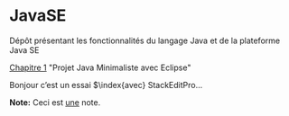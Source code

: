 # JavaSE
Dépôt présentant les fonctionnalités du langage Java et de la plateforme Java SE

[Chapitre 1](https://github.com/maelyo/JavaSE/tree/master/Projet_JavaSE_Chapitre1) "Projet Java Minimaliste avec Eclipse"

Bonjour c’est un essai $\index{avec} StackEditPro...

**Note:** Ceci est [une](une,deux) note.
<!--stackedit_data:
eyJkaXNjdXNzaW9ucyI6eyJQaWt2Q1FveE9ZaFVBZFloIjp7In
N0YXJ0IjoyMTYsImVuZCI6MjI3LCJ0ZXh0IjoibmpvdXIgY+KA
mWVzdCJ9fSwiY29tbWVudHMiOnsiaXVMTWdaVTNZUUFlaEVSVC
I6eyJkaXNjdXNzaW9uSWQiOiJQaWt2Q1FveE9ZaFVBZFloIiwi
c3ViIjoiZ2g6NDcxNDgxMTAiLCJ0ZXh0IjoidnZ2diIsImNyZW
F0ZWQiOjE2NzA4Mzk0NjM2MTZ9fSwiaGlzdG9yeSI6Wzk0NjMx
NjQ0MiwtMTQyNTkwNzg3NiwxMTk4MzI0MDg5LC0xMzIyNjk2OD
IxLC0yMDMyNTQwNTE1LC02NDAwMDY1NzksNDMwNTE1MDI2LDEw
MDE1NTU4NDYsNjMwNTcwNjAzXX0=
-->